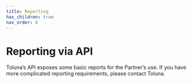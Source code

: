 ```yaml
---
title: Reporting
has_children: true
nav_order: 8
---
```


# Reporting via API

Toluna’s API exposes some basic reports for the Partner’s use. If you have more complicated reporting requirements, please contact Toluna.